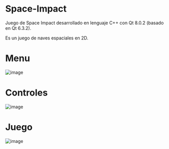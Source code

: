 # Space-Impact
Juego de Space Impact desarrollado en lenguaje C++ con Qt 8.0.2 (basado en Qt 6.3.2).

Es un juego de naves espaciales en 2D.

# Menu

![image](https://user-images.githubusercontent.com/36543483/204105234-1756167c-8697-4fd1-9bcf-f79d172cd3cd.png)

# Controles

![image](https://user-images.githubusercontent.com/36543483/204105250-c729b288-34b3-474c-ade9-6a38760253de.png)

# Juego

![image](https://user-images.githubusercontent.com/36543483/204105320-118b7116-80cb-4f37-bb89-0babba200962.png)
